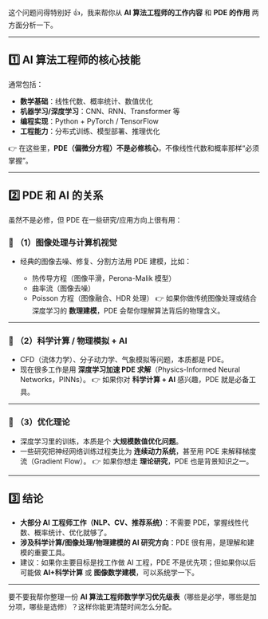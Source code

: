 这个问题问得特别好 👍，我来帮你从 **AI 算法工程师的工作内容** 和 **PDE 的作用** 两方面分析一下。

---

## 1️⃣ AI 算法工程师的核心技能

通常包括：

* **数学基础**：线性代数、概率统计、数值优化
* **机器学习/深度学习**：CNN、RNN、Transformer 等
* **编程实现**：Python + PyTorch / TensorFlow
* **工程能力**：分布式训练、模型部署、推理优化

👉 在这些里，**PDE（偏微分方程）不是必修核心**，不像线性代数和概率那样“必须掌握”。

---

## 2️⃣ PDE 和 AI 的关系

虽然不是必修，但 PDE 在一些研究/应用方向上很有用：

### 📌 （1）图像处理与计算机视觉

* 经典的图像去噪、修复、分割方法用 PDE 建模，比如：

  * 热传导方程（图像平滑，Perona-Malik 模型）
  * 曲率流（图像去噪）
  * Poisson 方程（图像融合、HDR 处理）
    👉 如果你做传统图像处理或结合深度学习的 **数理建模**，PDE 会帮你理解算法背后的物理含义。

---

### 📌 （2）科学计算 / 物理模拟 + AI

* CFD（流体力学）、分子动力学、气象模拟等问题，本质都是 PDE。
* 现在很多工作是用 **深度学习加速 PDE 求解**（Physics-Informed Neural Networks，PINNs）。
  👉 如果你对 **科学计算 + AI** 感兴趣，PDE 就是必备工具。

---

### 📌 （3）优化理论

* 深度学习里的训练，本质是个 **大规模数值优化问题**。
* 一些研究把神经网络训练过程类比为 **连续动力系统**，甚至用 PDE 来解释梯度流（Gradient Flow）。
  👉 如果你想走 **理论研究**，PDE 也是背景知识之一。

---

## 3️⃣ 结论

* **大部分 AI 工程师工作（NLP、CV、推荐系统）**：不需要 PDE，掌握线性代数、概率统计、优化就够了。
* **涉及科学计算/图像处理/物理建模的 AI 研究方向**：PDE 很有用，是理解和建模的重要工具。
* 建议：如果你主要目标是找工作做 AI 工程，PDE 不是优先项；但如果你以后可能做 **AI+科学计算** 或 **图像数学建模**，可以系统学一下。

---

要不要我帮你整理一份 **AI 算法工程师数学学习优先级表**（哪些是必学，哪些是加分项，哪些是选修）？这样你能更清楚时间怎么分配。
